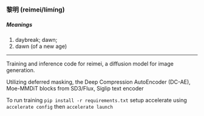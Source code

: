 ### 黎明 (reimei/límíng)
##### Meanings
1. daybreak; dawn;
2. dawn (of a new age)

---

Training and inference code for reimei, a diffusion model for image generation.

Utilizing deferred masking, the Deep Compression AutoEncoder (DC-AE), Moe-MMDiT blocks from SD3/Flux, Siglip text encoder


To run training
```pip install -r requirements.txt```
setup accelerate using 
```accelerate config```
then
```accelerate launch```
